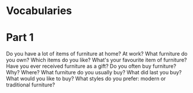 Vocabularies
=============


Part 1
=======

Do you have a lot of items of furniture at home? At work?
What furniture do you own? Which items do you like?
What's your favourite item of furniture?
Have you ever received furniture as a gift?
Do you often buy furniture? Why? Where?
What furniture do you usually buy? What did last you buy?
What would you like to buy?
What styles do you prefer: modern or traditional furniture?